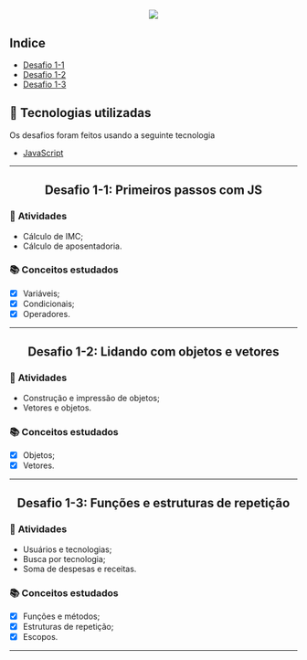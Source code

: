 <h1 align = "center"> 
    <img src="https://camo.githubusercontent.com/268b1344409fac98c4eeda520482b6910c4ddcba/68747470733a2f2f73746f726167652e676f6f676c65617069732e636f6d2f676f6c64656e2d77696e642f626f6f7463616d702d6c61756e6368626173652f6c6f676f2e706e67">
</h1>

## Indice 
- [Desafio 1-1](#center-desafio-1-1-primeiros-passos-com-js-center)
- [Desafio 1-2](#center-desafio-1-2-lidando-com-objetos-e-vetores-center)
- [Desafio 1-3](#center-desafio-1-3-funções-e-estruturas-de-repetição-center)

## 🚀 Tecnologias utilizadas 

Os desafios foram feitos usando a seguinte tecnologia

- [JavaScript](https://developer.mozilla.org/pt-BR/docs/Web/JavaScript)
---
## <center> Desafio 1-1: Primeiros passos com JS </center>

### 🎯 **Atividades**

- Cálculo de IMC;
- Cálculo de aposentadoria.

### 📚 **Conceitos estudados**
- [x] Variáveis;
- [x] Condicionais;
- [x] Operadores.
---
## <center> Desafio 1-2: Lidando com objetos e vetores </center>

### 🎯 **Atividades**

- Construção e impressão de objetos;
- Vetores e objetos.

### 📚 **Conceitos estudados**
- [x] Objetos; 
- [x] Vetores.
---
## <center> Desafio 1-3: Funções e estruturas de repetição </center>

### 🎯 **Atividades**

- Usuários e tecnologias;
- Busca por tecnologia;
- Soma de despesas e receitas.

### 📚 **Conceitos estudados**
- [x] Funções e métodos;
- [x] Estruturas de repetição;
- [x] Escopos.
---